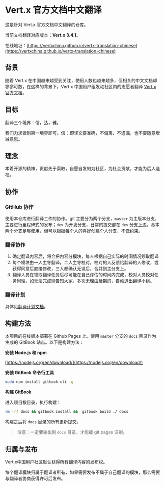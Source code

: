 # Vert.x 官方文档中文翻译

这是针对 Vert.x 官方文档中文翻译的仓库。

当前文档翻译对应版本：**Vert.x 3.4.1**。

在线地址：[https://vertxchina.github.io/vertx-translation-chinese](https://vertxchina.github.io/vertx-translation-chinese)

## 背景

随着 Vert.x 在中国越来越受到关注，使用人数也越来越多，但相关的中文文档却寥寥可数，在这样的背景下，Vert.x 中国用户组发动社区内的志愿者翻译 [Vert.x 官方文档](http://vertx.io/docs)。

## 目标

翻译三个境界：信，达，雅。

我们力求做到第一境界即可。信：即译文要准确，不偏离，不遗漏，也不要随意增减意思。

## 理念

本着开源的精神，贡献先于索取，自愿自发的为社区，为社会贡献，才能为后人造福。

## 协作

### GitHub 协作

使用本仓库进行翻译工作的协作。git 主要分为两个分支，`master` 为主版本分支，主要进行里程碑式的发布；`dev` 为开发分支，日常的提交都在 `dev` 分支上边。基本两个分支足够使用，但可以根据每个人的喜好创建个人分支，不做约束。

### 翻译协作

1. 确定翻译内容后，将会把内容分模块，每人根据自己实际的时间情况领取翻译    
2. 每个模块由一人主导翻译，二人主导校对，校对的人反馈给翻译的人修改，或获得同意后直接修改，三人都确认无误后，合并到主分支上。  
3. 翻译人员在领取翻译任务后尽可能在自己评估的时间内完成，校对人员校对任务同理，如无法完成则告知大家，多次无理由延期的，自动退出翻译小组。

### 翻译计划

具体见[翻译计划文档](PLAN.md)。

## 构建方法

本项目的在线版本部署在 Github Pages 上。使用 `master` 分支的 `docs` 目录作为生成的 GitBook 站点。以下是构建方法：

**安装 Node.js 和 npm**

[https://nodejs.org/en/download/](https://nodejs.org/en/download/)

**安装 GitBook 命令行工具**

```bash
sudo npm install gitbook-cli -g
```

**构建 GitBook**

进入项目根目录，执行构建：

```bash
rm -rf docs && gitbook install &&  gitbook build ./ docs
```

构建之后将 `docs` 目录的所有更新提交。

> 注意：一定要输出到 `docs` 目录，才能被 git pages 识别。

## 归属与发布

Vert.x中国用户社区默认获得所有翻译内容的发布权。  

每个翻译模块归属于翻译者所有，如果需要发布不属于自己翻译的模块，那么需要与翻译者协商获得许可后发布。
